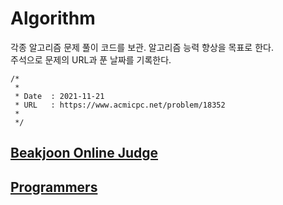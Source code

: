 # Algorithm
각종 알고리즘 문제 풀이 코드를 보관. 알고리즘 능력 향상을 목표로 한다.<br>
주석으로 문제의 URL과 푼 날짜를 기록한다.<br>
```
/*
 *
 * Date  : 2021-11-21
 * URL   : https://www.acmicpc.net/problem/18352
 *
 */
 ```

## [Beakjoon Online Judge](https://www.acmicpc.net/)
## [Programmers](https://programmers.co.kr/learn/challenges)
